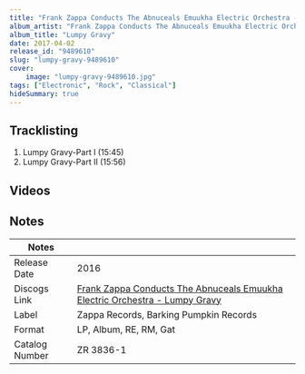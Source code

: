 ```yaml
---
title: "Frank Zappa Conducts The Abnuceals Emuukha Electric Orchestra - Lumpy Gravy"
album_artist: "Frank Zappa Conducts The Abnuceals Emuukha Electric Orchestra"
album_title: "Lumpy Gravy"
date: 2017-04-02
release_id: "9489610"
slug: "lumpy-gravy-9489610"
cover:
    image: "lumpy-gravy-9489610.jpg"
tags: ["Electronic", "Rock", "Classical"]
hideSummary: true
---
```


## Tracklisting
1. Lumpy Gravy-Part I (15:45)
2. Lumpy Gravy-Part II (15:56)

## Videos


## Notes

| Notes          |             |
| ---------------| ----------- |
| Release Date   | 2016 |
| Discogs Link   | [Frank Zappa Conducts The Abnuceals Emuukha Electric Orchestra - Lumpy Gravy](https://www.discogs.com/release/9489610) |
| Label          | Zappa Records, Barking Pumpkin Records |
| Format         | LP, Album, RE, RM, Gat |
| Catalog Number | ZR 3836-1 |

